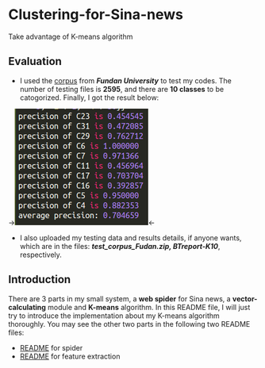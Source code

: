 # Clustering-for-Sina-news
Take advantage of K-means algorithm

## Evaluation
* I used the [corpus](http://www.nlpir.org/?action-viewnews-itemid-103) from _**Fundan University**_ to test my codes. The number of testing files is **2595**, and there are **10 classes** to be catogorized. Finally, I got the result below:

->![](https://github.com/MeteorYee/Clustering-for-Sina-news/blob/master/images/K-means-precision.png)<-

* I also uploaded my testing data and results details, if anyone wants, which are in the files: _**test_corpus_Fudan.zip, BTreport-K10**_, respectively.

## Introduction
There are 3 parts in my small system, a **web spider** for Sina news, a **vector-calculating** module and **K-means** algorithm. In this README file, I will just try to introduce the implementation about my K-means algorithm thoroughly. You may see the other two parts in the following two README files:<br>
* [README](https://github.com/MeteorYee/Clustering-for-Sina-news/tree/master/mycrawler) for spider
* [README](https://github.com/MeteorYee/Clustering-for-Sina-news/tree/master/feature_extraction) for feature extraction
